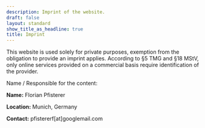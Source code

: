 ```yaml
---
description: Imprint of the website.
draft: false
layout: standard
show_title_as_headline: true
title: Imprint
---
```


This website is used solely for private purposes, exemption from the obligation to provide an imprint applies.
According to §5 TMG and §18 MStV, only online services provided on a commercial basis require identification of the provider.

Name / Responsible for the content:

**Name:** Florian Pfisterer

**Location:** Munich, Germany

**Contact:** pfistererf[at]googlemail.com
